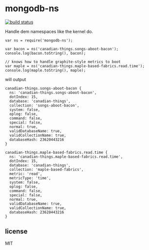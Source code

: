 # mongodb-ns

[![build status](https://secure.travis-ci.org/imlucas/mongodb-ns.png)](http://travis-ci.org/imlucas/mongodb-ns)

Handle dem namespaces like the kernel do.

```
var ns = require('mongodb-ns');

var bacon = ns('canadian-things.songs-aboot-bacon');
console.log(bacon.toString(), bacon);

// knows how to handle graphite-style metrics to boot
var maple = ns('canadian-things.maple-based-fabrics.read.time');
console.log(maple.toString(), maple);
```

will output

```
canadian-things.songs-aboot-bacon {
  ns: 'canadian-things.songs-aboot-bacon',
  dotIndex: 15,
  database: 'canadian-things',
  collection: 'songs-aboot-bacon',
  system: false,
  oplog: false,
  command: false,
  special: false,
  normal: true,
  validDatabaseName: true,
  validCollectionName: true,
  databaseHash: 23620443216
}

canadian-things.maple-based-fabrics.read.time {
  ns: 'canadian-things.maple-based-fabrics.read.time',
  dotIndex: 15,
  database: 'canadian-things',
  collection: 'maple-based-fabrics',
  metric: 'read',
  metricType: 'time',
  system: false,
  oplog: false,
  command: false,
  special: false,
  normal: true,
  validDatabaseName: true,
  validCollectionName: true,
  databaseHash: 23620443216
}
```


## license

MIT
